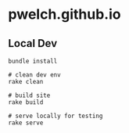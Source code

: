 # pwelch.github.io

## Local Dev

```shell
bundle install

# clean dev env
rake clean

# build site
rake build

# serve locally for testing
rake serve
```
